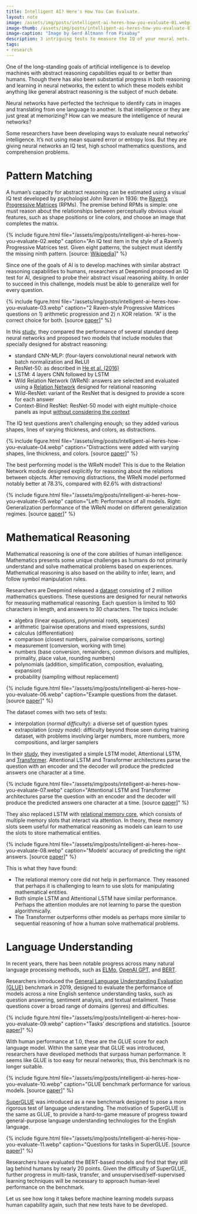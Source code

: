 ```yaml
---
title: Intelligent AI? Here's How You Can Evaluate.
layout: note
image: /assets/img/posts/intelligent-ai-heres-how-you-evaluate-01.webp
image-thumb: /assets/img/posts/intelligent-ai-heres-how-you-evaluate-01-mini.webp
image-caption: "Image by Gerd Altmann from Pixabay"
description: 3 intriguing tests to measure the IQ of your neural nets.
tags:
- research
---
```


One of the long-standing goals of artificial intelligence is to develop machines with abstract reasoning capabilities equal to or better than humans. Though there has also been substantial progress in both reasoning and learning in neural networks, the extent to which these models exhibit anything like general abstract reasoning is the subject of much debate.

Neural networks have perfected the technique to identify cats in images and translating from one language to another. Is that intelligence or they are just great at memorizing? How can we measure the intelligence of neural networks?

Some researchers have been developing ways to evaluate neural networks’ intelligence. It’s not using mean squared error or entropy loss. But they are giving neural networks an IQ test, high school mathematics questions, and comprehension problems.

# Pattern Matching

A human’s capacity for abstract reasoning can be estimated using a visual IQ test developed by psychologist John Raven in 1936: the [Raven’s Progressive Matrices](https://en.wikipedia.org/wiki/Raven%27s_Progressive_Matrices) (RPMs). The premise behind RPMs is simple: one must reason about the relationships between perceptually obvious visual features, such as shape positions or line colors, and choose an image that completes the matrix.

{% include figure.html
  file="/assets/img/posts/intelligent-ai-heres-how-you-evaluate-02.webp"
  caption="An IQ test item in the style of a Raven’s Progressive Matrices test. Given eight patterns, the subject must identify the missing ninth pattern. [source: [Wikipedia](https://en.wikipedia.org/wiki/Raven%27s_Progressive_Matrices)]"
%}

Since one of the goals of AI is to develop machines with similar abstract reasoning capabilities to humans, researchers at Deepmind proposed an IQ test for AI, designed to probe their abstract visual reasoning ability. In order to succeed in this challenge, models must be able to generalize well for every question.

{% include figure.html
  file="/assets/img/posts/intelligent-ai-heres-how-you-evaluate-03.webp"
  caption="2 Raven-style Progressive Matrices questions on 1) arithmetic progression and 2) n XOR relation. “A” is the correct choice for both. [source [paper](https://arxiv.org/abs/1807.04225)]"
%}

In this [study](https://arxiv.org/abs/1807.04225), they compared the performance of several standard deep neural networks and proposed two models that include modules that specially designed for abstract reasoning:

-   standard CNN-MLP: (four-layers convolutional neural network with batch normalization and ReLU)
-   ResNet-50: as described in [He et al. (2016)](https://arxiv.org/abs/1512.03385)
-   LSTM: 4 layers CNN followed by LSTM
-   Wild Relation Network (WReN): answers are selected and evaluated using a [Relation Network](https://arxiv.org/abs/1706.01427) designed for relational reasoning
-   Wild-ResNet: variant of the ResNet that is designed to provide a score for each answer
-   Context-Blind ResNet: ResNet-50 model with eight multiple-choice panels as input [without considering the context](http://openaccess.thecvf.com/content_cvpr_2017/html/Johnson_CLEVR_A_Diagnostic_CVPR_2017_paper.html)

The IQ test questions aren’t challenging enough; so they added various shapes, lines of varying thickness, and colors, as distractions.

{% include figure.html
  file="/assets/img/posts/intelligent-ai-heres-how-you-evaluate-04.webp"
  caption="Distractions were added with varying shapes, line thickness, and colors. [source [paper](https://arxiv.org/abs/1807.04225)]"
%}

The best performing model is the WReN model! This is due to the Relation Network module designed explicitly for reasoning about the relations between objects. After removing distractions, the WReN model performed notably better at 78.3%, compared with 62.6% with distractions!

{% include figure.html
  file="/assets/img/posts/intelligent-ai-heres-how-you-evaluate-05.webp"
  caption="Left: Performance of all models. Right: Generalization performance of the WReN model on different generalization regimes. [source [paper](https://arxiv.org/abs/1807.04225)]"
%}

# Mathematical Reasoning

Mathematical reasoning is one of the core abilities of human intelligence. Mathematics presents some unique challenges as humans do not primarily understand and solve mathematical problems based on experiences. Mathematical reasoning is also based on the ability to infer, learn, and follow symbol manipulation rules.

Researchers are Deepmind released a [dataset](https://github.com/deepmind/mathematics_dataset) consisting of 2 million mathematics questions. These questions are designed for neural networks for measuring mathematical reasoning. Each question is limited to 160 characters in length, and answers to 30 characters. The topics include:

-   algebra (linear equations, polynomial roots, sequences)
-   arithmetic (pairwise operations and mixed expressions, surds)
-   calculus (differentiation)
-   comparison (closest numbers, pairwise comparisons, sorting)
-   measurement (conversion, working with time)
-   numbers (base conversion, remainders, common divisors and multiples, primality, place value, rounding numbers)
-   polynomials (addition, simplification, composition, evaluating, expansion)
-   probability (sampling without replacement)

{% include figure.html
  file="/assets/img/posts/intelligent-ai-heres-how-you-evaluate-06.webp"
  caption="Example questions from the dataset. [source [paper](https://arxiv.org/abs/1904.01557)]"
%}

The dataset comes with two sets of tests:

-   interpolation (_normal difficulty_): a diverse set of question types
-   extrapolation (_crazy mode_): difficulty beyond those seen during training dataset, with problems involving larger numbers, more numbers, more compositions, and larger samplers

In their [study](https://arxiv.org/abs/1904.01557), they investigated a simple LSTM model, Attentional LSTM, and [Transformer](https://towardsdatascience.com/illustrated-guide-to-transformer-cf6969ffa067). Attentional LSTM and Transformer architectures parse the question with an encoder and the decoder will produce the predicted answers one character at a time.

{% include figure.html
  file="/assets/img/posts/intelligent-ai-heres-how-you-evaluate-07.webp"
  caption="Attentional LSTM and Transformer architectures parse the question with an encoder and the decoder will produce the predicted answers one character at a time. [source [paper](https://arxiv.org/abs/1904.01557)]"
%}

They also replaced LSTM with [relational memory core](http://papers.nips.cc/paper/7960-relational-recurrent-neural-networks), which consists of multiple memory slots that interact via attention. In theory, these memory slots seem useful for mathematical reasoning as models can learn to use the slots to store mathematical entities.

{% include figure.html
  file="/assets/img/posts/intelligent-ai-heres-how-you-evaluate-08.webp"
  caption="Models’ accuracy of predicting the right answers. [source [paper](https://arxiv.org/abs/1904.01557)]"
%}

This is what they have found:

-   The relational memory core did not help in performance. They reasoned that perhaps it is challenging to learn to use slots for manipulating mathematical entities.
-   Both simple LSTM and Attentional LSTM have similar performance. Perhaps the attention modules are not learning to parse the question algorithmically.
-   The Transformer outperforms other models as perhaps more similar to sequential reasoning of how a human solve mathematical problems.

# Language Understanding

In recent years, there has been notable progress across many natural language processing methods, such as [ELMo](https://arxiv.org/abs/1802.05365), [OpenAI GPT](https://openai.com/blog/language-unsupervised/), and [BERT](https://arxiv.org/abs/1810.04805).

Researchers introduced the [General Language Understanding Evaluation (GLUE)](https://arxiv.org/abs/1804.07461) benchmark in 2019, designed to evaluate the performance of models across a nine English sentence understanding tasks, such as question answering, sentiment analysis, and textual entailment. These questions cover a broad range of domains (genres) and difficulties.

{% include figure.html
  file="/assets/img/posts/intelligent-ai-heres-how-you-evaluate-09.webp"
  caption="Tasks’ descriptions and statistics. [source [paper](https://arxiv.org/abs/1804.07461)]"
%}

With human performance at 1.0, these are the GLUE score for each language model. Within the same year that GLUE was introduced, researchers have developed methods that surpass human performance. It seems like GLUE is too easy for neural networks; thus, this benchmark is no longer suitable.

{% include figure.html
  file="/assets/img/posts/intelligent-ai-heres-how-you-evaluate-10.webp"
  caption="GLUE benchmark performance for various models. [source [paper](https://arxiv.org/abs/1905.00537)]"
%}

[SuperGLUE](https://arxiv.org/abs/1905.00537) was introduced as a new benchmark designed to pose a more rigorous test of language understanding. The motivation of SuperGLUE is the same as GLUE, to provide a hard-to-game measure of progress toward general-purpose language understanding technologies for the English language.

{% include figure.html
  file="/assets/img/posts/intelligent-ai-heres-how-you-evaluate-11.webp"
  caption="Questions for tasks in SuperGLUE. [source [paper](https://arxiv.org/abs/1905.00537)]"
%}

Researchers have evaluated the BERT-based models and find that they still lag behind humans by nearly 20 points. Given the difficulty of SuperGLUE, further progress in multi-task, transfer, and unsupervised/self-supervised learning techniques will be necessary to approach human-level performance on the benchmark.

Let us see how long it takes before machine learning models surpass human capability again, such that new tests have to be developed.
